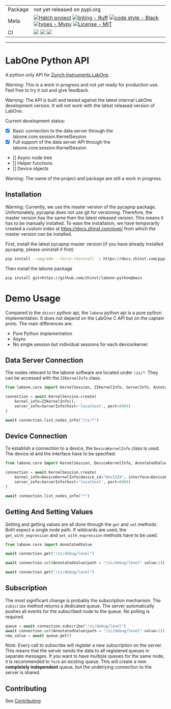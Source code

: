 | | |
| --- | --- |
| Package | not yet released on pypi.org |
| Meta | [![Hatch project](https://img.shields.io/badge/%F0%9F%A5%9A-Hatch-4051b5.svg)](https://github.com/pypa/hatch) [![linting - Ruff](https://img.shields.io/endpoint?url=https://raw.githubusercontent.com/charliermarsh/ruff/main/assets/badge/v0.json)](https://github.com/charliermarsh/ruff) [![code style - Black](https://img.shields.io/badge/code%20style-black-000000.svg)](https://github.com/psf/black) [![types - Mypy](https://img.shields.io/badge/types-Mypy-blue.svg)](https://github.com/python/mypy) [![License - MIT](https://img.shields.io/badge/license-MIT-9400d3.svg)](https://spdx.org/licenses/)|
| CI | ![](https://github.com/zhinst/labone-python/actions/workflows/github-code-scanning/codeql/badge.svg) ![](https://github.com/zhinst/labone-python/actions/workflows/code_quality.yml/badge.svg) ![](https://github.com/zhinst/labone-python/actions/workflows/tests.yml/badge.svg) | 
-----

# LabOne Python API

A python only API for [Zurich Instruments LabOne](https://www.zhinst.com/labone).

Warning:
    This is a work in progress and not yet ready for production use. Feel free
    to try it out and give feedback.

Warning:
    The API is built and tested against the latest internal LabOne development
    version. It will not work with the latest released version of LabOne.

Current development status:

* [x] Basic connection to the data server through the labone.core.session.KernelSession
* [x] Full support of the data server API through the labone.core.session.KernelSession
* [] Async node tree 
* [] Helper functions
* [] Device objects


Warning:
    The name of the project and package are still a work in progress.

## Installation

Warning: 
    Currently, we use the master version of the pycapnp package. Unfortunately,
    pycapnp does not use git for versioning. Therefore, the master version has the
    same then the latest released version. 
    This means it has to be manually installed. To ease the installation, we have
    temporarily created a custom index at https://docs.zhinst.com/pypi/ from which 
    the master version can be installed.

First, install the latest pycapnp master version
(if you have already installed pycapnp, please uninstall it first)

```bash
pip install --upgrade --force-reinstall -i https://docs.zhinst.com/pypi/ pycapnp
```

Then install the labone package

```bash
pip install git+https://github.com/zhinst/labone-python@main
```

# Demo Usage

Compared to the `zhinst` python api, the `labone` python api is a pure python
implementation. It does not depend on the LabOne C API but on the captain proto.
The main differences are:

* Pure Python implementation
* Async
* No single session but individual sessions for each device/kernel

## Data Server Connection

The nodes relevant to the labone software are located under `/zi/*`. They
can be accessed with the `ZIKernelInfo` class.

```python
from labone.core import KernelSession, ZIKernelInfo, ServerInfo, AnnotatedValue

connection = await KernelSession.create(
    kernel_info=ZIKernelInfo(),
    server_info=ServerInfo(host='localhost', port=8004)
)

await connection.list_nodes_info("/zi/*")
```

## Device Connection

To establish a connection to a device, the `DeviceKernelInfo` class is used.
The device id and the interface have to be specified.

```python
from labone.core import KernelSession, DeviceKernelInfo, AnnotatedValue

connection = await KernelSession.create(
    kernel_info=DeviceKernelInfo(device_id="dev1234", interface=DeviceKernelInfo.GbE),
    server_info=ServerInfo(host='localhost', port=8004)
)

await connection.list_nodes_info("*")
```

## Getting And Setting Values

Setting and getting values are all done through the `get` and `set` methods.
Both expect a single node path. If wildcards are used, the `get_with_expression`
and `set_with_expression` methods have to be used.

```python
from labone.core import AnnotatedValue

await connection.get("/zi/debug/level")

await connection.set(AnnotatedValue(path = "/zi/debug/level" value=1))

await connection.get("/zi/debug/level")
```

## Subscription

The most significant change is probably the subscription mechanism. The `subscribe` method
returns a dedicated queue. The server automatically pushes all events for
the subscribed node to the queue. No polling is required.

```python
queue = await connection.subscribe("/zi/debug/level")
await connection.set(AnnotatedValue(path = "/zi/debug/level" value=1))
new_value = await queue.get()
```

Note:
    Every call to subscribe will register a new subscription on the server.
    This means that the server sends the data to all registered queues in 
    separate messages. If you want to have multiple queues for the same node,
    it is recommended to `fork` an existing queue. This will create a new
    **completely independent** queue, but the underlying connection to the
    server is shared.

## Contributing

See [Contributing](CONTRIBUTING.md)
